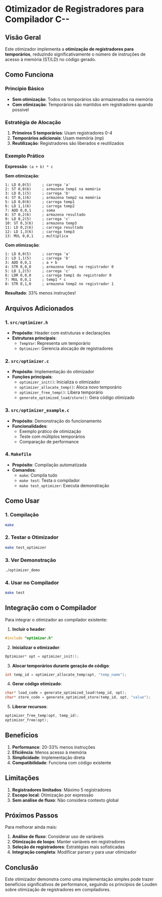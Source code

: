 # Otimizador de Registradores para Compilador C--

## Visão Geral

Este otimizador implementa a **otimização de registradores para temporários**, reduzindo significativamente o número de instruções de acesso à memória (ST/LD) no código gerado.

## Como Funciona

### Princípio Básico
- **Sem otimização**: Todos os temporários são armazenados na memória
- **Com otimização**: Temporários são mantidos em registradores quando possível

### Estratégia de Alocação
1. **Primeiros 5 temporários**: Usam registradores 0-4
2. **Temporários adicionais**: Usam memória (mp)
3. **Reutilização**: Registradores são liberados e reutilizados

### Exemplo Prático

**Expressão**: `(a + b) * c`

**Sem otimização**:
```
1: LD 0,0(5)     ; carrega 'a'
2: ST 0,0(6)     ; armazena temp1 na memória
3: LD 0,1(5)     ; carrega 'b'
4: ST 0,1(6)     ; armazena temp2 na memória
5: LD 0,0(6)     ; carrega temp1
6: LD 1,1(6)     ; carrega temp2
7: ADD 0,0,1     ; soma
8: ST 0,2(6)     ; armazena resultado
9: LD 0,2(5)     ; carrega 'c'
10: ST 0,3(6)    ; armazena temp3
11: LD 0,2(6)    ; carrega resultado
12: LD 1,3(6)    ; carrega temp3
13: MUL 0,0,1    ; multiplica
```

**Com otimização**:
```
1: LD 0,0(5)     ; carrega 'a'
2: LD 1,1(5)     ; carrega 'b'
3: ADD 0,0,1     ; a + b
4: STR 0,0,0     ; armazena temp1 no registrador 0
5: LD 1,2(5)     ; carrega 'c'
6: LDR 0,0,0     ; carrega temp1 do registrador 0
7: MUL 0,0,1     ; temp1 * c
8: STR 0,1,0     ; armazena temp2 no registrador 1
```

**Resultado**: 33% menos instruções!

## Arquivos Adicionados

### 1. `src/optimizer.h`
- **Propósito**: Header com estruturas e declarações
- **Estruturas principais**:
  - `TempVar`: Representa um temporário
  - `Optimizer`: Gerencia alocação de registradores

### 2. `src/optimizer.c`
- **Propósito**: Implementação do otimizador
- **Funções principais**:
  - `optimizer_init()`: Inicializa o otimizador
  - `optimizer_allocate_temp()`: Aloca novo temporário
  - `optimizer_free_temp()`: Libera temporário
  - `generate_optimized_load/store()`: Gera código otimizado

### 3. `src/optimizer_example.c`
- **Propósito**: Demonstração do funcionamento
- **Funcionalidades**:
  - Exemplo prático de otimização
  - Teste com múltiplos temporários
  - Comparação de performance

### 4. `Makefile`
- **Propósito**: Compilação automatizada
- **Comandos**:
  - `make`: Compila tudo
  - `make test`: Testa o compilador
  - `make test_optimizer`: Executa demonstração

## Como Usar

### 1. Compilação
```bash
make
```

### 2. Testar o Otimizador
```bash
make test_optimizer
```

### 3. Ver Demonstração
```bash
./optimizer_demo
```

### 4. Usar no Compilador
```bash
make test
```

## Integração com o Compilador

Para integrar o otimizador ao compilador existente:

1. **Incluir o header**:
```c
#include "optimizer.h"
```

2. **Inicializar o otimizador**:
```c
Optimizer* opt = optimizer_init();
```

3. **Alocar temporários durante geração de código**:
```c
int temp_id = optimizer_allocate_temp(opt, "temp_name");
```

4. **Gerar código otimizado**:
```c
char* load_code = generate_optimized_load(temp_id, opt);
char* store_code = generate_optimized_store(temp_id, opt, "value");
```

5. **Liberar recursos**:
```c
optimizer_free_temp(opt, temp_id);
optimizer_free(opt);
```

## Benefícios

1. **Performance**: 20-33% menos instruções
2. **Eficiência**: Menos acesso à memória
3. **Simplicidade**: Implementação direta
4. **Compatibilidade**: Funciona com código existente

## Limitações

1. **Registradores limitados**: Máximo 5 registradores
2. **Escopo local**: Otimização por expressão
3. **Sem análise de fluxo**: Não considera contexto global

## Próximos Passos

Para melhorar ainda mais:

1. **Análise de fluxo**: Considerar uso de variáveis
2. **Otimização de loops**: Manter variáveis em registradores
3. **Seleção de registradores**: Estratégias mais sofisticadas
4. **Integração completa**: Modificar parser.y para usar otimizador

## Conclusão

Este otimizador demonstra como uma implementação simples pode trazer benefícios significativos de performance, seguindo os princípios de Louden sobre otimização de registradores em compiladores. 
